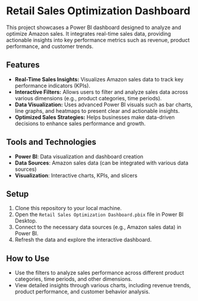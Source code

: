# Retail Sales Optimization Dashboard

This project showcases a Power BI dashboard designed to analyze and optimize Amazon sales. It integrates real-time sales data, providing actionable insights into key performance metrics such as revenue, product performance, and customer trends.

## Features
- **Real-Time Sales Insights:** Visualizes Amazon sales data to track key performance indicators (KPIs).
- **Interactive Filters:** Allows users to filter and analyze sales data across various dimensions (e.g., product categories, time periods).
- **Data Visualization:** Uses advanced Power BI visuals such as bar charts, line graphs, and heatmaps to present clear and actionable insights.
- **Optimized Sales Strategies:** Helps businesses make data-driven decisions to enhance sales performance and growth.

## Tools and Technologies
- **Power BI**: Data visualization and dashboard creation
- **Data Sources**: Amazon sales data (can be integrated with various data sources)
- **Visualization**: Interactive charts, KPIs, and slicers

## Setup

1. Clone this repository to your local machine.
2. Open the `Retail Sales Optimization Dashboard.pbix` file in Power BI Desktop.
3. Connect to the necessary data sources (e.g., Amazon sales data) in Power BI.
4. Refresh the data and explore the interactive dashboard.

## How to Use

- Use the filters to analyze sales performance across different product categories, time periods, and other dimensions.
- View detailed insights through various charts, including revenue trends, product performance, and customer behavior analysis.
